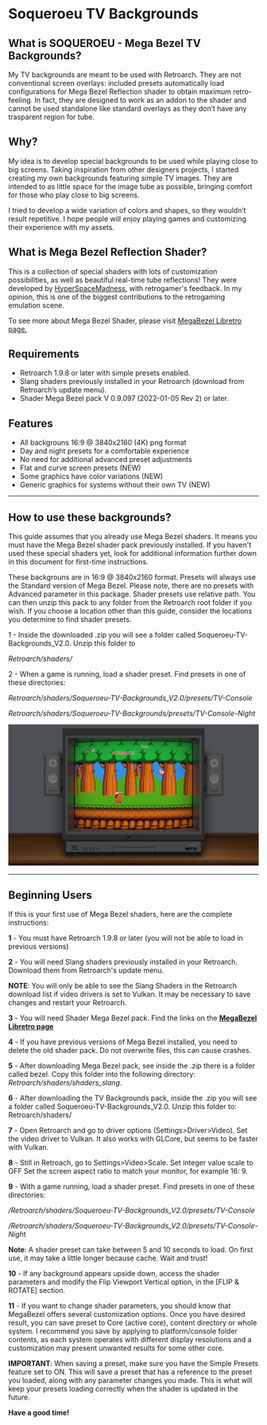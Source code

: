 # Soqueroeu TV Backgrounds
<h2>What is SOQUEROEU - Mega Bezel TV Backgrounds?</h2>
<p>My TV backgrounds are meant to be used with Retroarch. They are not conventional screen overlays: included presets automatically load configurations for Mega Bezel Reflection shader to obtain maximum retro-feeling. In fact, they are designed to work as an addon to the shader and cannot be used standalone like standard overlays as they don&rsquo;t have any trasparent region for tube.</p><h2>Why?</h2>
<p>My idea is to develop special backgrounds to be used while playing close to big screens. Taking inspiration from other designers projects, I started creating my own backgrounds featuring simple TV images. They are intended to as little space for the image tube as possible, bringing comfort for those who play close to big screens.</p><p>I tried to develop a wide variation of colors and shapes, so they wouldn&rsquo;t result repetitive. I hope people will enjoy playing games and customizing their experience with my assets.</p><h2>What is Mega Bezel Reflection Shader?</h2>

<p>This is a collection of special shaders with lots of customization possibilities, as well as beautiful real-time tube reflections! They were developed by <a href="https://forums.libretro.com/u/hyperspacemadness/summary">HyperSpaceMadness</a>, with retrogamer's feedback. In my opinion, this is one of the biggest contributions to the retrogaming emulation scene.</p>

To see more about Mega Bezel Shader, please visit  [MegaBezel Libretro page.](https://forums.libretro.com/t/hsm-mega-bezel-reflection-shader-feedback-and-updates/25512/1)


<h2>Requirements</h2></ul><ul>
<li>Retroarch 1.9.8 or later with simple presets enabled.</li>
<li>Slang shaders previously installed in your Retroarch (download from Retroarch&rsquo;s update menu).</li><li>Shader Mega Bezel pack V 0.9.097 (2022-01-05 Rev 2) or later.</li>
</ul>
<h2>Features</h2>
<ul>
<li>All backgrouns 16:9 @ 3840x2160 (4K) png format</li><li>Day and night presets for a comfortable experience </li><li>No need for additional advanced preset adjustments</li><li>Flat and curve screen presets (NEW)</li><li>Some graphics have color variations (NEW)</li><li>Generic graphics for systems without their own TV (NEW) </li>
</ul>

---------------
<h2>How to use these backgrounds?</h2>
<p>This guide assumes that you already use Mega Bezel shaders. It means you must have the Mega Bezel shader pack previously installed. If you haven't used these special shaders yet, look for additional information further down in this document for first-time instructions. 

These backgrouns are in 16:9 @ 3840x2160 format. Presets will always use the Standard version of Mega Bezel. Please note, there are no presets with Advanced parameter in this package.
Shader presets use relative path. You can then unzip this pack to any folder from the Retroarch root folder if you wish. If you choose a location other than this guide, consider the locations you determine to find shader presets. </p>

<p>1 - Inside the downloaded .zip you will see a folder called Soqueroeu-TV-Backgrounds_V2.0. Unzip this folder to 

*Retroarch/shaders/* </p>


<p>2 - When a game is running, load a shader preset. Find presets in one of these directories:

*Retroarch/shaders/Soqueroeu-TV-Backgrounds_V2.0/presets/TV-Console* </p>
*Retroarch/shaders/Soqueroeu-TV-Backgrounds/presets/TV-Console-Night*</p>

![](/Screenshots/Adventure_Island_(USA)-220210-202358.png?raw=true)

-----------------------------------
<h2>Beginning Users</h2>
<p>If this is your first use of Mega Bezel shaders, here are the complete instructions:

**1** - You must have Retroarch 1.9.8 or later (you will not be able to load in previous versions)

**2** - You will need Slang shaders previously installed in your Retroarch. Download them from Retroarch's update menu.</p>
<p><strong>NOTE</strong>: You will only be able to see the Slang Shaders in the Retroarch download list if video drivers is set to Vulkan. It may be necessary to save changes and restart your Retroarch.</p>

**3** - You will need Shader Mega Bezel pack. Find the links on the [**MegaBezel Libretro page**](https://forums.libretro.com/t/hsm-mega-bezel-reflection-shader-feedback-and-updates/25512/1)

**4** - If you have previous versions of Mega Bezel installed, you need to delete the old shader pack. Do not overwrite files, this can cause crashes.</p>

**5** - After downloading Mega Bezel pack, see inside the .zip there is a folder called bezel. Copy this folder into the following directory: *Retroarch/shaders/shaders_slang*.</p>

**6** - After downloading the TV Backgrounds pack, inside the .zip you will see a folder called Soqueroeu-TV-Backgrounds_V2.0. Unzip this folder to: Retroarch/shaders/</p>

**7** - Open Retroarch and go to driver options (Settings&gt;Driver&gt;Video). Set the video driver to Vulkan. It also works with GLCore, but seems to be faster with Vulkan.</p>

**8** - Still in Retroach, go to Settings&gt;Video&gt;Scale. Set integer value scale to OFF Set the screen aspect ratio to match your monitor, for example 16: 9.</p>

**9** - With a game running, load a shader preset. Find presets in one of these directories:</p>
*/Retroarch/shaders/Soqueroeu-TV-Backgrounds_V2.0/presets/TV-Console*</p>
*/Retroarch/shaders/Soqueroeu-TV-Backgrounds_V2.0/presets/TV-Console-Nigh*t</p>

<p><strong>Note</strong>: A shader preset can take between 5 and 10 seconds to load. On first use, it may take a little longer because cache. Wait and trust!</p>

**10** - If any background appears upside down, access the shader parameters and modify the Flip Viewport Vertical option, in the [FLIP & ROTATE] section.</p>

**11** - If you want to change shader parameters, you should know that MegaBezel offers several customization options. Once you have desired result, you can save preset to Core (active core), content directory or whole system. I recommend you save by applying to platform/console folder contents, as each system operates with different display resolutions and a customization may present unwanted results for some other core.</p><p><strong>IMPORTANT</strong>: When saving a preset, make sure you have the Simple Presets feature set to ON. This will save a preset that has a reference to the preset you loaded, along with any parameter changes you made. This is what will keep your presets loading correctly when the shader is updated in the future.</p> 

<p><strong>Have a good time!</strong></p>

